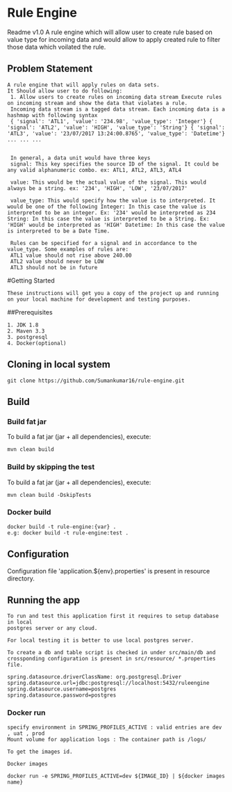 # Rule Engine
Readme v1.0
A rule engine which will allow user to create rule based on value type for 
incoming data and would allow to apply created rule to filter those data which voilated the rule.
 
## Problem Statement 
```
A rule engine that will apply rules on data sets. 
It Should allow user to do following:
 1. Allow users to create rules on incoming data stream Execute rules on incoming stream and show the data that violates a rule.
 Incoming data stream is a tagged data stream. Each incoming data is a hashmap with following syntax
 { 'signal': 'ATL1', 'value': '234.98', 'value_type': 'Integer'} { 'signal': 'ATL2', 'value': 'HIGH', 'value_type': 'String'} { 'signal': 'ATL3', 'value': '23/07/2017 13:24:00.8765', 'value_type': 'Datetime'} ... ... ...
 
 
 In general, a data unit would have three keys
 signal: This key specifies the source ID of the signal. It could be any valid alphanumeric combo. ex: ATL1, ATL2, ATL3, ATL4 
 
 value: This would be the actual value of the signal. This would always be a string. ex: '234', 'HIGH', 'LOW', '23/07/2017' 
 
 value_type: This would specify how the value is to interpreted. It would be one of the following Integer: In this case the value is interpreted to be an integer. Ex: '234' would be interpreted as 234 String: In this case the value is interpreted to be a String. Ex: 'HIGH' would be interpreted as 'HIGH' Datetime: In this case the value is interpreted to be a Date Time.
 
 Rules can be specified for a signal and in accordance to the value_type. Some examples of rules are:
 ATL1 value should not rise above 240.00 
 ATL2 value should never be LOW
 ATL3 should not be in future
```

#Getting Started 
```
These instructions will get you a copy of the project up and running on your local machine for development and testing purposes.
```

##Prerequisites
```
1. JDK 1.8
2. Maven 3.3
3. postgresql
4. Docker(optional)

```
## Cloning in local system

```
git clone https://github.com/Sumankumar16/rule-engine.git

```

## Build

### Build fat jar
To build a fat jar (jar + all dependencies), execute:

```
mvn clean build
```

### Build by skipping the test
To build a fat jar (jar + all dependencies), execute:

```
mvn clean build -DskipTests
```


### Docker build
```
docker build -t rule-engine:{var} .
e.g: docker build -t rule-engine:test .
```

## Configuration

Configuration file 'application.${env}.properties' is present in resource directory.

## Running the app
```
To run and test this application first it requires to setup database in local
postgres server or any cloud.

For local testing it is better to use local postgres server.

To create a db and table script is checked in under src/main/db and crossponding configuration is present in src/resource/ *.properties file.

spring.datasource.driverClassName: org.postgresql.Driver
spring.datasource.url=jdbc:postgresql://localhost:5432/ruleengine
spring.datasource.username=postgres
spring.datasource.password=postgres

```


### Docker run
```
specify environment in SPRING_PROFILES_ACTIVE : valid entries are dev , uat , prod
Mount volume for application logs : The container path is /logs/

To get the images id.

Docker images 

docker run -e SPRING_PROFILES_ACTIVE=dev ${IMAGE_ID} | ${docker images name}
```
